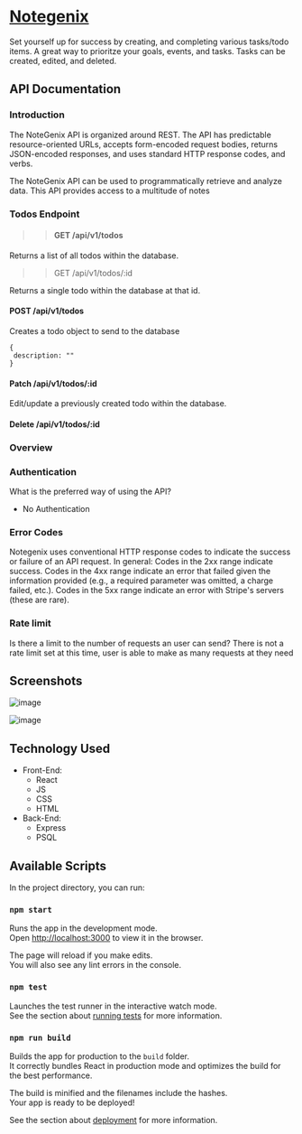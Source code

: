 # [Notegenix](https://notegenix-client.vercel.app/)

Set yourself up for success by creating, and completing various tasks/todo items. A great way to prioritze your goals, events, and tasks. Tasks can be created, edited, and deleted.

## API Documentation

### Introduction
The NoteGenix API is organized around REST. The API has predictable resource-oriented URLs, accepts form-encoded request bodies, returns JSON-encoded responses, and uses standard HTTP response codes, and verbs.

The NoteGenix API can be used to programmatically retrieve and analyze data.
This API provides access to a multitude of notes

### Todos Endpoint

>> #### GET /api/v1/todos

Returns a list of all todos within the database.

>> GET /api/v1/todos/:id

Returns a single todo within the database at that id.

#### POST /api/v1/todos

Creates a todo object to send to the database
  
    {
     description: "" 
    }
  
#### Patch /api/v1/todos/:id

Edit/update a previously created todo within the database.

#### Delete /api/v1/todos/:id

### Overview


### Authentication
What is the preferred way of using the API?
- No Authentication

### Error Codes
Notegenix uses conventional HTTP response codes to indicate the success or failure of an API request. In general: Codes in the 2xx range indicate success. Codes in the 4xx range indicate an error that failed given the information provided (e.g., a required parameter was omitted, a charge failed, etc.). Codes in the 5xx range indicate an error with Stripe's servers (these are rare).

### Rate limit
Is there a limit to the number of requests an user can send?
There is not a rate limit set at this time, user is able to make as many requests at they need

## Screenshots
![image](https://user-images.githubusercontent.com/44560811/96477226-3bf4cc00-1204-11eb-86dc-fb453caa2cc5.png)

![image](https://user-images.githubusercontent.com/44560811/96477374-69da1080-1204-11eb-8408-7428348dc9b8.png)

## Technology Used
- Front-End:
  - React
  - JS
  - CSS
  - HTML
- Back-End:
  - Express
  - PSQL



## Available Scripts

In the project directory, you can run:

### `npm start`

Runs the app in the development mode.<br />
Open [http://localhost:3000](http://localhost:3000) to view it in the browser.

The page will reload if you make edits.<br />
You will also see any lint errors in the console.

### `npm test`

Launches the test runner in the interactive watch mode.<br />
See the section about [running tests](https://facebook.github.io/create-react-app/docs/running-tests) for more information.

### `npm run build`

Builds the app for production to the `build` folder.<br />
It correctly bundles React in production mode and optimizes the build for the best performance.

The build is minified and the filenames include the hashes.<br />
Your app is ready to be deployed!

See the section about [deployment](https://facebook.github.io/create-react-app/docs/deployment) for more information.

